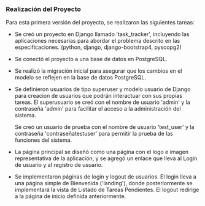### Realización del Proyecto

Para esta primera versión del proyecto, se realizaron las siguientes tareas:

- Se creó un proyecto en Django llamado 'task_tracker', incluyendo las aplicaciones necesarias para abordar el problema descrito en las especificaciones. (python, django, django-bootstrap4, pyscopg2)

- Se conectó el proyecto a una base de datos en PostgreSQL. 

- Se realizó la migración inicial para asegurar que los cambios en el modelo se reflejen en la base de datos PostgreSQL.

- Se definieron usuarios de tipo superuser y modelo usuario de Django para creacion de usuarios que podrán interactuar con sus propias tareas.
    El superusuario se creó con el nombre de usuario 'admin' y la contraseña 'admin' para facilitar el acceso a la administración del sistema.

    Se creó un usuario de prueba con el nombre de usuario 'test_user' y la contraseña 'contraseñatestuser' para permitir la prueba de las funciones del sistema.

- La página principal se diseñó como una página con el logo e imagen representativa de la aplicación, y se agregó un enlace que lleva al Login de usuario y al registro de usuario.

- Se implementaron páginas de login y logout de usuarios. El login lleva a una página simple de Bienvenida ('landing'), donde posteriormente se implementará la vista de Listado de Tareas Pendientes. El logout redirige a la página de inicio definida anteriormente.

